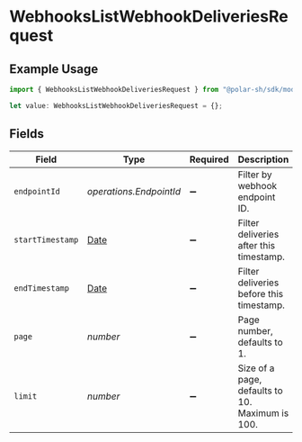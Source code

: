 # WebhooksListWebhookDeliveriesRequest

## Example Usage

```typescript
import { WebhooksListWebhookDeliveriesRequest } from "@polar-sh/sdk/models/operations/webhookslistwebhookdeliveries.js";

let value: WebhooksListWebhookDeliveriesRequest = {};
```

## Fields

| Field                                                                                         | Type                                                                                          | Required                                                                                      | Description                                                                                   |
| --------------------------------------------------------------------------------------------- | --------------------------------------------------------------------------------------------- | --------------------------------------------------------------------------------------------- | --------------------------------------------------------------------------------------------- |
| `endpointId`                                                                                  | *operations.EndpointId*                                                                       | :heavy_minus_sign:                                                                            | Filter by webhook endpoint ID.                                                                |
| `startTimestamp`                                                                              | [Date](https://developer.mozilla.org/en-US/docs/Web/JavaScript/Reference/Global_Objects/Date) | :heavy_minus_sign:                                                                            | Filter deliveries after this timestamp.                                                       |
| `endTimestamp`                                                                                | [Date](https://developer.mozilla.org/en-US/docs/Web/JavaScript/Reference/Global_Objects/Date) | :heavy_minus_sign:                                                                            | Filter deliveries before this timestamp.                                                      |
| `page`                                                                                        | *number*                                                                                      | :heavy_minus_sign:                                                                            | Page number, defaults to 1.                                                                   |
| `limit`                                                                                       | *number*                                                                                      | :heavy_minus_sign:                                                                            | Size of a page, defaults to 10. Maximum is 100.                                               |